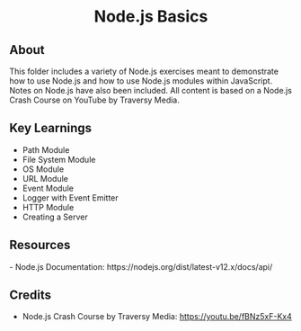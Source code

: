 <h1 align="center">Node.js Basics</h1>

<h2>About</h2>
This folder includes a variety of Node.js exercises meant to demonstrate how to use Node.js and how to use Node.js modules within JavaScript. Notes on Node.js have also been included. All content is based on a Node.js Crash Course on YouTube by Traversy Media.

<h2>Key Learnings</h2>

- Path Module
- File System Module
- OS Module
- URL Module
- Event Module
- Logger with Event Emitter
- HTTP Module
- Creating a Server

<h2>Resources</h2>
- Node.js Documentation: https://nodejs.org/dist/latest-v12.x/docs/api/

<h2>Credits</h2>

- Node.js Crash Course by Traversy Media: https://youtu.be/fBNz5xF-Kx4
